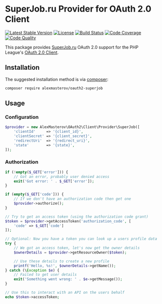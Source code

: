 # SuperJob.ru Provider for OAuth 2.0 Client

[![Latest Stable Version](https://poser.pugx.org/alexmasterov/oauth2-superjob/v/stable)](https://packagist.org/packages/alexmasterov/oauth2-superjob)
[![License](https://img.shields.io/packagist/l/alexmasterov/oauth2-superjob.svg)](https://github.com/AlexMasterov/oauth2-superjob/blob/master/LICENSE)
[![Build Status](https://travis-ci.org/AlexMasterov/oauth2-superjob.svg)](https://travis-ci.org/AlexMasterov/oauth2-superjob)
[![Code Coverage](https://scrutinizer-ci.com/g/AlexMasterov/oauth2-superjob/badges/coverage.png?b=master)](https://scrutinizer-ci.com/g/AlexMasterov/oauth2-superjob/?branch=master)
[![Code Quality](https://scrutinizer-ci.com/g/AlexMasterov/oauth2-superjob/badges/quality-score.png?b=master)](https://scrutinizer-ci.com/g/AlexMasterov/oauth2-superjob/?branch=master)

This package provides [SuperJob.ru](https://superjob.ru) OAuth 2.0 support for the PHP League's [OAuth 2.0 Client](https://github.com/thephpleague/oauth2-client).

## Installation

The suggested installation method is via [composer](https://getcomposer.org/):

```sh
composer require alexmasterov/oauth2-superjob
```

## Usage

### Configuration
```php
$provider = new AlexMasterov\OAuth2\Client\Provider\SuperJob([
    'clientId'     => '{client_id}',
    'clientSecret' => '{client_secret}',
    'redirectUri'  => '{redirect_uri}',
    'state'        => '{state}',
]);
```

### Authorization
```php
if (!empty($_GET['error'])) {
    // Got an error, probably user denied access
    exit('Got error: ' . $_GET['error']);
}

if (empty($_GET['code'])) {
    // If we don't have an authorization code then get one
    $provider->authorize();
}

// Try to get an access token (using the authorization code grant)
$token = $provider->getAccessToken('authorization_code', [
    'code' => $_GET['code']
]);

// Optional: Now you have a token you can look up a users profile data
try {
    // We got an access token, let's now get the owner details
    $ownerDetails = $provider->getResourceOwner($token);

    // Use these details to create a new profile
    printf('Hello, %s!', $ownerDetails->getName());
} catch (\Exception $e) {
    // Failed to get user details
    exit('Something went wrong: ' . $e->getMessage());
}

// Use this to interact with an API on the users behalf
echo $token->accessToken;
```
